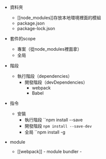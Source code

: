 

- 資料夾
	- [[node_modules]]存放本地環境裡面的模組
	- package.json
	- package-lock.json


- 套件的scope
	- 專案（從node_modules裡面拿）
	- 全局
- 階段
	- 執行階段（dependencies）
		- 開發階段（devDependencies）
			- webpack
			- Babel



- 指令
	- 安裝
		- 執行階段
		  ``npm install --save
		- 開發階段
		  ``npm install --save-dev``
		- 全局
		  ``npm install -g


- module 
	- [[webpack]]
			- module bundler
			- 